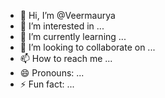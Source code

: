 - 👋 Hi, I’m @Veermaurya
- 👀 I’m interested in ...
- 🌱 I’m currently learning ...
- 💞️ I’m looking to collaborate on ...
- 📫 How to reach me ...
- 😄 Pronouns: ...
- ⚡ Fun fact: ...

<!---
Veervns/Veervns is a ✨ special ✨ repository because its `README.md` (this file) appears on your GitHub profile.
You can click the Preview link to take a look at your changes.
--->
